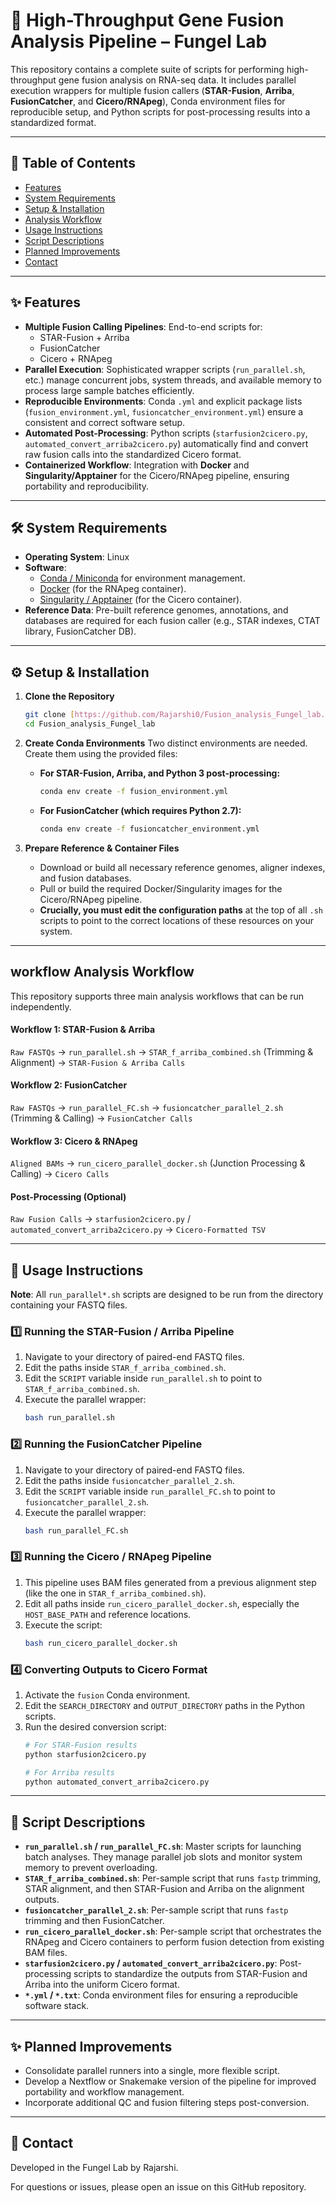 # 🧬 High-Throughput Gene Fusion Analysis Pipeline – Fungel Lab

This repository contains a complete suite of scripts for performing high-throughput gene fusion analysis on RNA-seq data. It includes parallel execution wrappers for multiple fusion callers (**STAR-Fusion**, **Arriba**, **FusionCatcher**, and **Cicero/RNApeg**), Conda environment files for reproducible setup, and Python scripts for post-processing results into a standardized format.

---
## 📌 Table of Contents
- [Features](#-features)
- [System Requirements](#-system-requirements)
- [Setup & Installation](#-setup--installation)
- [Analysis Workflow](#-analysis-workflow)
- [Usage Instructions](#-usage-instructions)
- [Script Descriptions](#-script-descriptions)
- [Planned Improvements](#-planned-improvements)
- [Contact](#-contact)

---
## ✨ Features
- **Multiple Fusion Calling Pipelines**: End-to-end scripts for:
  - STAR-Fusion + Arriba
  - FusionCatcher
  - Cicero + RNApeg
- **Parallel Execution**: Sophisticated wrapper scripts (`run_parallel.sh`, etc.) manage concurrent jobs, system threads, and available memory to process large sample batches efficiently.
- **Reproducible Environments**: Conda `.yml` and explicit package lists (`fusion_environment.yml`, `fusioncatcher_environment.yml`) ensure a consistent and correct software setup.
- **Automated Post-Processing**: Python scripts (`starfusion2cicero.py`, `automated_convert_arriba2cicero.py`) automatically find and convert raw fusion calls into the standardized Cicero format.
- **Containerized Workflow**: Integration with **Docker** and **Singularity/Apptainer** for the Cicero/RNApeg pipeline, ensuring portability and reproducibility.

---
## 🛠 System Requirements
- **Operating System**: Linux
- **Software**:
    - [Conda / Miniconda](https://docs.conda.io/en/latest/miniconda.html) for environment management.
    - [Docker](https://www.docker.com/) (for the RNApeg container).
    - [Singularity / Apptainer](https://apptainer.org/) (for the Cicero container).
- **Reference Data**: Pre-built reference genomes, annotations, and databases are required for each fusion caller (e.g., STAR indexes, CTAT library, FusionCatcher DB).

---
## ⚙️ Setup & Installation

1.  **Clone the Repository**
    ```bash
    git clone [https://github.com/Rajarshi0/Fusion_analysis_Fungel_lab.git](https://github.com/Rajarshi0/Fusion_analysis_Fungel_lab.git)
    cd Fusion_analysis_Fungel_lab
    ```

2.  **Create Conda Environments**
    Two distinct environments are needed. Create them using the provided files:

    * **For STAR-Fusion, Arriba, and Python 3 post-processing:**
        ```bash
        conda env create -f fusion_environment.yml
        ```

    * **For FusionCatcher (which requires Python 2.7):**
        ```bash
        conda env create -f fusioncatcher_environment.yml
        ```

3.  **Prepare Reference & Container Files**
    - Download or build all necessary reference genomes, aligner indexes, and fusion databases.
    - Pull or build the required Docker/Singularity images for the Cicero/RNApeg pipeline.
    - **Crucially, you must edit the configuration paths** at the top of all `.sh` scripts to point to the correct locations of these resources on your system.

---
##  workflow Analysis Workflow
This repository supports three main analysis workflows that can be run independently.



#### Workflow 1: STAR-Fusion & Arriba
`Raw FASTQs` → `run_parallel.sh` → `STAR_f_arriba_combined.sh` (Trimming & Alignment) → `STAR-Fusion & Arriba Calls`

#### Workflow 2: FusionCatcher
`Raw FASTQs` → `run_parallel_FC.sh` → `fusioncatcher_parallel_2.sh` (Trimming & Calling) → `FusionCatcher Calls`

#### Workflow 3: Cicero & RNApeg
`Aligned BAMs` → `run_cicero_parallel_docker.sh` (Junction Processing & Calling) → `Cicero Calls`

#### Post-Processing (Optional)
`Raw Fusion Calls` → `starfusion2cicero.py` / `automated_convert_arriba2cicero.py` → `Cicero-Formatted TSV`

---
## 🚀 Usage Instructions

**Note**: All `run_parallel*.sh` scripts are designed to be run from the directory containing your FASTQ files.

### 1️⃣ Running the STAR-Fusion / Arriba Pipeline
1.  Navigate to your directory of paired-end FASTQ files.
2.  Edit the paths inside `STAR_f_arriba_combined.sh`.
3.  Edit the `SCRIPT` variable inside `run_parallel.sh` to point to `STAR_f_arriba_combined.sh`.
4.  Execute the parallel wrapper:
    ```bash
    bash run_parallel.sh
    ```

### 2️⃣ Running the FusionCatcher Pipeline
1.  Navigate to your directory of paired-end FASTQ files.
2.  Edit the paths inside `fusioncatcher_parallel_2.sh`.
3.  Edit the `SCRIPT` variable inside `run_parallel_FC.sh` to point to `fusioncatcher_parallel_2.sh`.
4.  Execute the parallel wrapper:
    ```bash
    bash run_parallel_FC.sh
    ```

### 3️⃣ Running the Cicero / RNApeg Pipeline
1.  This pipeline uses BAM files generated from a previous alignment step (like the one in `STAR_f_arriba_combined.sh`).
2.  Edit all paths inside `run_cicero_parallel_docker.sh`, especially the `HOST_BASE_PATH` and reference locations.
3.  Execute the script:
    ```bash
    bash run_cicero_parallel_docker.sh
    ```

### 4️⃣ Converting Outputs to Cicero Format
1.  Activate the `fusion` Conda environment.
2.  Edit the `SEARCH_DIRECTORY` and `OUTPUT_DIRECTORY` paths in the Python scripts.
3.  Run the desired conversion script:
    ```bash
    # For STAR-Fusion results
    python starfusion2cicero.py

    # For Arriba results
    python automated_convert_arriba2cicero.py
    ```

---
## 📂 Script Descriptions

-   **`run_parallel.sh` / `run_parallel_FC.sh`**: Master scripts for launching batch analyses. They manage parallel job slots and monitor system memory to prevent overloading.
-   **`STAR_f_arriba_combined.sh`**: Per-sample script that runs `fastp` trimming, STAR alignment, and then STAR-Fusion and Arriba on the alignment outputs.
-   **`fusioncatcher_parallel_2.sh`**: Per-sample script that runs `fastp` trimming and then FusionCatcher.
-   **`run_cicero_parallel_docker.sh`**: Per-sample script that orchestrates the RNApeg and Cicero containers to perform fusion detection from existing BAM files.
-   **`starfusion2cicero.py` / `automated_convert_arriba2cicero.py`**: Post-processing scripts to standardize the outputs from STAR-Fusion and Arriba into the uniform Cicero format.
-   **`*.yml` / `*.txt`**: Conda environment files for ensuring a reproducible software stack.

---
## ✨ Planned Improvements
-   Consolidate parallel runners into a single, more flexible script.
-   Develop a Nextflow or Snakemake version of the pipeline for improved portability and workflow management.
-   Incorporate additional QC and fusion filtering steps post-conversion.

---
## 📧 Contact
Developed in the Fungel Lab by Rajarshi.

For questions or issues, please open an issue on this GitHub repository.
